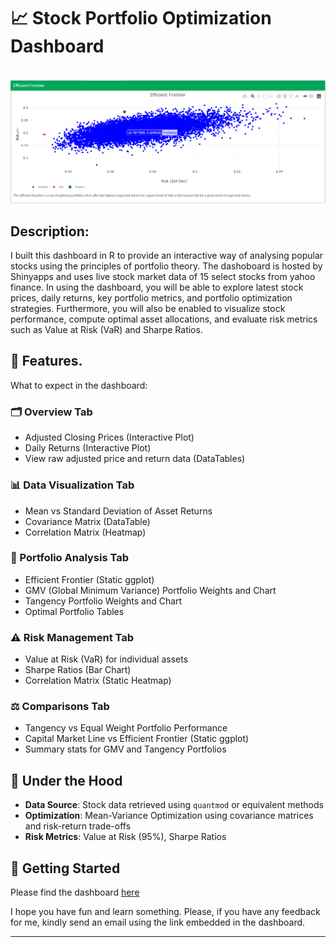 # 📈 Stock Portfolio Optimization Dashboard

<br clear="both">

<div align="center">
  <img height="50%" width="100%" src="https://github.com/GodfreyElia/Portfolio_Theory/blob/main/Frontier2.png"  />
</div>

##  Description: 

I built this dashboard in R to provide an interactive way of analysing popular stocks using the principles of portfolio theory. The dashoboard is hosted by Shinyapps and uses live stock market data of 15 select stocks from yahoo finance. In using the dashboard, you will be able to explore latest stock prices, daily returns, key portfolio metrics, and portfolio optimization strategies. Furthermore, you will also be enabled to visualize stock performance, compute optimal asset allocations, and evaluate risk metrics such as Value at Risk (VaR) and Sharpe Ratios.

## 🔧 Features.

What to expect in the dashboard:

### 🗂 Overview Tab
- Adjusted Closing Prices (Interactive Plot)
- Daily Returns (Interactive Plot)
- View raw adjusted price and return data (DataTables)

### 📊 Data Visualization Tab
- Mean vs Standard Deviation of Asset Returns
- Covariance Matrix (DataTable)
- Correlation Matrix (Heatmap)

### 💼 Portfolio Analysis Tab
- Efficient Frontier (Static ggplot)
- GMV (Global Minimum Variance) Portfolio Weights and Chart
- Tangency Portfolio Weights and Chart
- Optimal Portfolio Tables

### ⚠️ Risk Management Tab
- Value at Risk (VaR) for individual assets
- Sharpe Ratios (Bar Chart)
- Correlation Matrix (Static Heatmap)

### ⚖️ Comparisons Tab
- Tangency vs Equal Weight Portfolio Performance
- Capital Market Line vs Efficient Frontier (Static ggplot)
- Summary stats for GMV and Tangency Portfolios

## 🧠 Under the Hood

- **Data Source**: Stock data retrieved using `quantmod` or equivalent methods
- **Optimization**: Mean-Variance Optimization using covariance matrices and risk-return trade-offs
- **Risk Metrics**: Value at Risk (95%), Sharpe Ratios

## 🚀 Getting Started

Please find the dashboard [here](https://godfreyelia.shinyapps.io/Portfolio_Theory/)

I hope you have fun and learn something. Please, if you have any feedback for me, kindly send an email using the link embedded in the dashboard.

---
